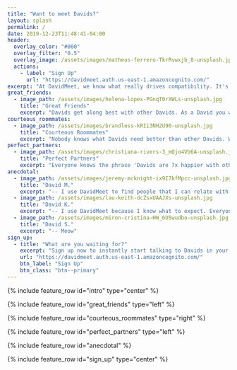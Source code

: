 ```yaml
---
title: "Want to meet Davids?"
layout: splash
permalink: /
date: 2019-12-23T11:48:41-04:00
header:
  overlay_color: "#000"
  overlay_filter: "0.5"
  overlay_image: /assets/images/matheus-ferrero-TkrRvwxjb_8-unsplash.jpg
  actions:
    - label: "Sign Up"
      url: "https://davidmeet.auth.us-east-1.amazoncognito.com/"
excerpt: "At DavidMeet, we know what really drives compatibility. It's sharing what's most important with the other person: having the same first name."
great_friends:
  - image_path: /assets/images/helena-lopes-PGnqT0rXWLs-unsplash.jpg
    title: "Great Friends"
    excerpt: "Davids get along best with other Davids. As a David you want someone that you can be yourself with."
courteous_roommates:
  - image_path: /assets/images/brandless-kRIi3NH2U90-unsplash.jpg
    title: "Courteous Roommates"
    excerpt: "Nobody knows what Davids need better than other Davids. Whether it's meal prepping together, kitchen hygene, or lights out time, David knows best."
perfect_partners:
  - image_path: /assets/images/christiana-rivers-3_mQjo4Vb6A-unsplash.jpg
    title: "Perfect Partners"
    excerpt: "Everyone knows the phrase 'Davids are 7x happier with other Davids'. That's why DavidMeet is specifically designed to help Davids meet other Davids!"
anecdotal:
  - image_path: /assets/images/jeremy-mcknight-ix9I7kfMpcc-unsplash.jpg
    title: "David M."
    excerpt: "-- I use DavidMeet to find people that I can relate with."
  - image_path: /assets/images/lau-keith-dcZsxUAAJXs-unsplash.jpg
    title: "David K."
    excerpt: "-- I use DavidMeet because I know what to expect. Everyone is named David!"
  - image_path: /assets/images/miron-cristina-HW_6USwudbo-unsplash.jpg
    title: "David S."
    excerpt: "-- Meow"
sign_up:
  - title: "What are you waiting for?"
    excerpt: "Sign up now to instantly start talking to Davids in your area!"
    url: "https://davidmeet.auth.us-east-1.amazoncognito.com/"
    btn_label: "Sign Up"
    btn_class: "btn--primary"
---
```


{% include feature_row id="intro" type="center" %}

{% include feature_row id="great_friends" type="left" %}

{% include feature_row id="courteous_roommates" type="right" %}

{% include feature_row id="perfect_partners" type="left" %}

{% include feature_row id="anecdotal" %}

{% include feature_row id="sign_up" type="center" %}
